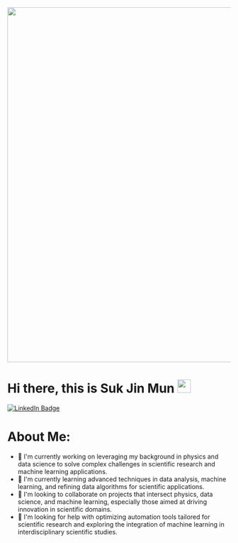 <div id="header" align="center">
  <img src="https://camo.githubusercontent.com/29d18880871c754cbe01434cac12c186652011298cd2781a0793c6031b902c38/68747470733a2f2f692e70696e696d672e636f6d2f6f726967696e616c732f32612f35332f36352f32613533363531613335383136663439393237306438323735666435333138662e676966" width="800"/>
</div>

<h1>
  Hi there, this is Suk Jin Mun
  <img src="https://media.giphy.com/media/hvRJCLFzcasrR4ia7z/giphy.gif" width="30px"/>
</h1>

<div id="badges">
  <a href="https://www.linkedin.com/in/suk-jin-mun-0ba0b4224/">
    <img src="https://img.shields.io/badge/LinkedIn-blue?style=for-the-badge&logo=linkedin&logoColor=white" alt="LinkedIn Badge"/>
  </a>
</div>



# About Me:
- 🔭 I'm currently working on leveraging my background in physics and data science to solve complex challenges in scientific research and machine learning applications.
- 🌱 I'm currently learning advanced techniques in data analysis, machine learning, and refining data algorithms for scientific applications.
- 👯 I'm looking to collaborate on projects that intersect physics, data science, and machine learning, especially those aimed at driving innovation in scientific domains.
- 🤔 I'm looking for help with optimizing automation tools tailored for scientific research and exploring the integration of machine learning in interdisciplinary scientific studies.
